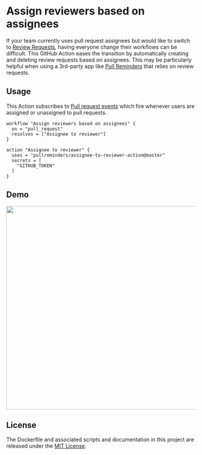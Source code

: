 # Assign reviewers based on assignees

If your team currently uses pull request assignees but would like to switch to  [Review Requests](https://blog.github.com/2016-12-07-introducing-review-requests/), having everyone change their workflows can be difficult. This GitHub Action eases the transition by automatically creating and deleting review requests based on assignees. This may be particularly helpful when using a 3rd-party app like [Pull Reminders](https://pullreminders.com) that relies on review requests.

## Usage

This Action subscribes to [Pull request events](https://developer.github.com/v3/activity/events/types/#pullrequestevent) which fire whenever users are assigned or unassigned to pull requests.

```workflow
workflow "Assign reviewers based on assignees" {
  on = "pull_request"
  resolves = ["Assignee to reviewer"]
}

action "Assignee to reviewer" {
  uses = "pullreminders/assignee-to-reviewer-action@master"
  secrets = [
    "GITHUB_TOKEN"
  ]
}
```

## Demo

<img src="https://github.com/pullreminders/assignee-to-reviewer-action/raw/master/docs/images/example.png" width="540">

## License

The Dockerfile and associated scripts and documentation in this project are released under the [MIT License](LICENSE).
